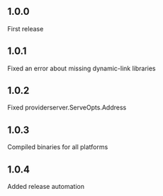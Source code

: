 ## 1.0.0

First release

## 1.0.1

Fixed an error about missing dynamic-link libraries

## 1.0.2

Fixed providerserver.ServeOpts.Address

## 1.0.3

Compiled binaries for all platforms

## 1.0.4

Added release automation
